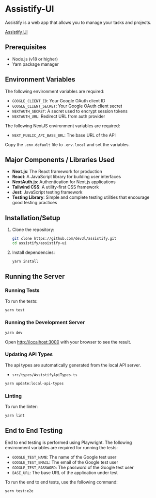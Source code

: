 # Assistify-UI

Assistify is a web app that allows you to manage your tasks and projects.

[Assistify UI](https://assistify-wine.vercel.app/)

## Prerequisites

- Node.js (v18 or higher)
- Yarn package manager

## Environment Variables

The following environment variables are required:

- `GOOGLE_CLIENT_ID`: Your Google OAuth client ID
- `GOOGLE_CLIENT_SECRET`: Your Google OAuth client secret
- `NEXTAUTH_SECRET`: A secret used to encrypt session tokens
- `NEXTAUTH_URL`: Redirect URL from auth provider

The following NextJS environment variables are required:

- `NEXT_PUBLIC_API_BASE_URL`: The base URL of the API

Copy the `.env.default` file to `.env.local` and set the variables.

## Major Components / Libraries Used

- **Next.js**: The React framework for production
- **React**: A JavaScript library for building user interfaces
- **NextAuth.js**: Authentication for Next.js applications
- **Tailwind CSS**: A utility-first CSS framework
- **Jest**: JavaScript testing framework
- **Testing Library**: Simple and complete testing utilities that encourage good testing practices

## Installation/Setup

1. Clone the repository:

   ```bash
   git clone https://github.com/dev3l/assistify.git
   cd assistify/assistify-ui
   ```

2. Install dependencies:
   ```bash
   yarn install
   ```

## Running the Server

### Running Tests

To run the tests:

```bash
yarn test
```

### Running the Development Server

```bash
yarn dev
```

Open [http://localhost:3000](http://localhost:3000) with your browser to see the result.

### Updating API Types

The api types are automatically generated from the local API server.

- `src/types/AssistifyApiTypes.ts`

```bash
yarn update:local-api-types
```

### Linting

To run the linter:

```bash
yarn lint
```

## End to End Testing

End to end testing is performed using Playwright. The following environment variables are required for running the tests:

- `GOOGLE_TEST_NAME`: The name of the Google test user
- `GOOGLE_TEST_EMAIL`: The email of the Google test user
- `GOOGLE_TEST_PASSWORD`: The password of the Google test user
- `BASE_URL`: The base URL of the application under test

To run the end to end tests, use the following command:

```bash
yarn test:e2e
```
